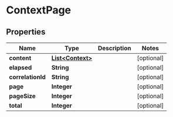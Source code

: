 

# ContextPage


## Properties

| Name | Type | Description | Notes |
|------------ | ------------- | ------------- | -------------|
|**content** | [**List&lt;Context&gt;**](Context.md) |  |  [optional] |
|**elapsed** | **String** |  |  [optional] |
|**correlationId** | **String** |  |  [optional] |
|**page** | **Integer** |  |  [optional] |
|**pageSize** | **Integer** |  |  [optional] |
|**total** | **Integer** |  |  [optional] |



